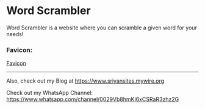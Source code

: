 # Word Scrambler

Word Scrambler is a website where you can scramble a given word for your needs!

### Favicon:

[Favicon](favicon.png)

<hr>

Also, check out my Blog at https://www.sriyansites.mywire.org

Check out my WhatsApp Channel: https://www.whatsapp.com/channel/0029Vb8hmKi6xCSRaR3zhz2G
